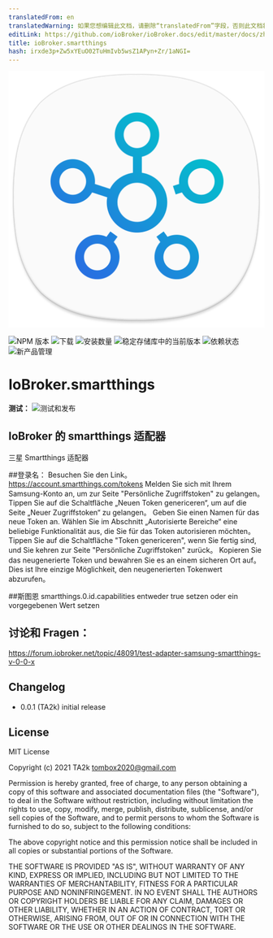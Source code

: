 ```yaml
---
translatedFrom: en
translatedWarning: 如果您想编辑此文档，请删除“translatedFrom”字段，否则此文档将再次自动翻译
editLink: https://github.com/ioBroker/ioBroker.docs/edit/master/docs/zh-cn/adapterref/iobroker.smartthings/README.md
title: ioBroker.smartthings
hash: irxde3p+Zw5xYEuO02TuHmIvb5wsZ1APyn+Zr/1aNGI=
---
```

![标识](../../../en/adapterref/iobroker.smartthings/admin/smartthings.png)

![NPM 版本](https://img.shields.io/npm/v/iobroker.smartthings.svg)
![下载](https://img.shields.io/npm/dm/iobroker.smartthings.svg)
![安装数量](https://iobroker.live/badges/smartthings-installed.svg)
![稳定存储库中的当前版本](https://iobroker.live/badges/smartthings-stable.svg)
![依赖状态](https://img.shields.io/david/TA2k/iobroker.smartthings.svg)
![新产品管理](https://nodei.co/npm/iobroker.smartthings.png?downloads=true)

# IoBroker.smartthings
**测试：** ![测试和发布](https://github.com/TA2k/ioBroker.smartthings/workflows/Test%20and%20Release/badge.svg)

## IoBroker 的 smartthings 适配器
三星 Smartthings 适配器

##登录名：
Besuchen Sie den Link。 https://account.smartthings.com/tokens Melden Sie sich mit Ihrem Samsung-Konto an, um zur Seite \"Persönliche Zugriffstoken\" zu gelangen。
Tippen Sie auf die Schaltfläche „Neuen Token genericeren“, um auf die Seite „Neuer Zugriffstoken“ zu gelangen。
Geben Sie einen Namen für das neue Token an. Wählen Sie im Abschnitt „Autorisierte Bereiche“ eine beliebige Funktionalität aus, die Sie für das Token autorisieren möchten。
Tippen Sie auf die Schaltfläche \"Token genericeren\", wenn Sie fertig sind, und Sie kehren zur Seite \"Persönliche Zugriffstoken\" zurück。 Kopieren Sie das neugenerierte Token und bewahren Sie es an einem sicheren Ort auf。 Dies ist Ihre einzige Möglichkeit, den neugenerierten Tokenwert abzurufen。

##斯图恩
smartthings.0.id.capabilities entweder true setzen oder ein vorgegebenen Wert setzen

## 讨论和 Fragen：
https://forum.iobroker.net/topic/48091/test-adapter-samsung-smartthings-v-0-0-x

## Changelog

* 0.0.1 (TA2k) initial release

## License
MIT License

Copyright (c) 2021 TA2k <tombox2020@gmail.com>

Permission is hereby granted, free of charge, to any person obtaining a copy
of this software and associated documentation files (the "Software"), to deal
in the Software without restriction, including without limitation the rights
to use, copy, modify, merge, publish, distribute, sublicense, and/or sell
copies of the Software, and to permit persons to whom the Software is
furnished to do so, subject to the following conditions:

The above copyright notice and this permission notice shall be included in all
copies or substantial portions of the Software.

THE SOFTWARE IS PROVIDED "AS IS", WITHOUT WARRANTY OF ANY KIND, EXPRESS OR
IMPLIED, INCLUDING BUT NOT LIMITED TO THE WARRANTIES OF MERCHANTABILITY,
FITNESS FOR A PARTICULAR PURPOSE AND NONINFRINGEMENT. IN NO EVENT SHALL THE
AUTHORS OR COPYRIGHT HOLDERS BE LIABLE FOR ANY CLAIM, DAMAGES OR OTHER
LIABILITY, WHETHER IN AN ACTION OF CONTRACT, TORT OR OTHERWISE, ARISING FROM,
OUT OF OR IN CONNECTION WITH THE SOFTWARE OR THE USE OR OTHER DEALINGS IN THE
SOFTWARE.